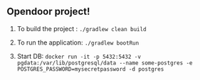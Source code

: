 ## Opendoor project!

1. To build the project :  `./gradlew clean build`
2. To run the application: `./gradlew bootRun`


3. Start DB:
`docker run -it -p 5432:5432 -v pgdata:/var/lib/postgresql/data --name some-postgres -e POSTGRES_PASSWORD=mysecretpassword -d postgres`